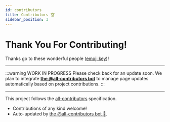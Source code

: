 ```yaml
---
id: contributors
title: Contributors 🏆
sidebar_position: 3
---
```


# Thank You For Contributing!

Thanks go to these wonderful people ([emoji key](https://allcontributors.org/docs/en/emoji-key))!

---

:::warning WORK IN PROGRESS
Please check back for an update soon. We plan to integrate [**the @all-contributors bot**][acbot] to manage page updates automatically based on project contributions.
:::

---

This project follows the [all-contributors][ac] specification.

- Contributions of any kind welcome!
- Auto-updated by [the @all-contributors bot 🤖][acbot].

[acek]: https://allcontributors.org/docs/en/emoji-key
[ac]: https://github.com/all-contributors/all-contributors
[acbot]: https://allcontributors.org/docs/en/bot/overview
